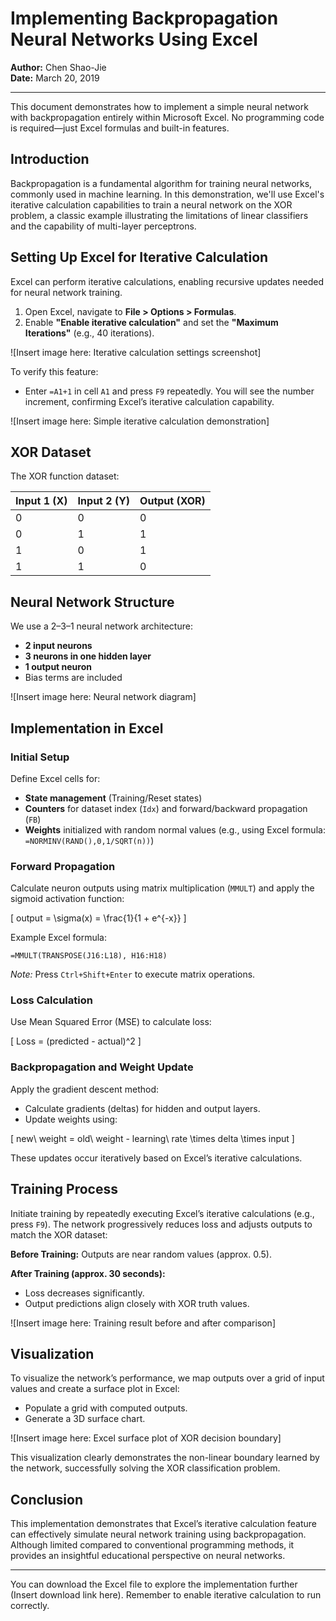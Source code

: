 # Implementing Backpropagation Neural Networks Using Excel

**Author:** Chen Shao-Jie  
**Date:** March 20, 2019

---

This document demonstrates how to implement a simple neural network with backpropagation entirely within Microsoft Excel. No programming code is required—just Excel formulas and built-in features.

## Introduction

Backpropagation is a fundamental algorithm for training neural networks, commonly used in machine learning. In this demonstration, we'll use Excel's iterative calculation capabilities to train a neural network on the XOR problem, a classic example illustrating the limitations of linear classifiers and the capability of multi-layer perceptrons.

## Setting Up Excel for Iterative Calculation

Excel can perform iterative calculations, enabling recursive updates needed for neural network training.

1. Open Excel, navigate to **File > Options > Formulas**.
2. Enable **"Enable iterative calculation"** and set the **"Maximum Iterations"** (e.g., 40 iterations).

![Insert image here: Iterative calculation settings screenshot]

To verify this feature:

- Enter `=A1+1` in cell `A1` and press `F9` repeatedly. You will see the number increment, confirming Excel’s iterative calculation capability.

![Insert image here: Simple iterative calculation demonstration]

## XOR Dataset

The XOR function dataset:

| Input 1 (X) | Input 2 (Y) | Output (XOR) |
|------------|------------|--------------|
| 0          | 0          | 0            |
| 0          | 1          | 1            |
| 1          | 0          | 1            |
| 1          | 1          | 0            |

## Neural Network Structure

We use a 2–3–1 neural network architecture:
- **2 input neurons**
- **3 neurons in one hidden layer**
- **1 output neuron**
- Bias terms are included

![Insert image here: Neural network diagram]

## Implementation in Excel

### Initial Setup

Define Excel cells for:
- **State management** (Training/Reset states)
- **Counters** for dataset index (`Idx`) and forward/backward propagation (`FB`)
- **Weights** initialized with random normal values (e.g., using Excel formula: `=NORMINV(RAND(),0,1/SQRT(n))`)

### Forward Propagation

Calculate neuron outputs using matrix multiplication (`MMULT`) and apply the sigmoid activation function:

\[ output = \sigma(x) = \frac{1}{1 + e^{-x}} \]

Example Excel formula:

```
=MMULT(TRANSPOSE(J16:L18), H16:H18)
```

*Note:* Press `Ctrl+Shift+Enter` to execute matrix operations.

### Loss Calculation

Use Mean Squared Error (MSE) to calculate loss:

\[ Loss = (predicted - actual)^2 \]

### Backpropagation and Weight Update

Apply the gradient descent method:

- Calculate gradients (deltas) for hidden and output layers.
- Update weights using:

\[ new\ weight = old\ weight - learning\ rate \times delta \times input \]

These updates occur iteratively based on Excel’s iterative calculations.

## Training Process

Initiate training by repeatedly executing Excel’s iterative calculations (e.g., press `F9`). The network progressively reduces loss and adjusts outputs to match the XOR dataset:

**Before Training:** Outputs are near random values (approx. 0.5).

**After Training (approx. 30 seconds):**
- Loss decreases significantly.
- Output predictions align closely with XOR truth values.

![Insert image here: Training result before and after comparison]

## Visualization

To visualize the network’s performance, we map outputs over a grid of input values and create a surface plot in Excel:

- Populate a grid with computed outputs.
- Generate a 3D surface chart.

![Insert image here: Excel surface plot of XOR decision boundary]

This visualization clearly demonstrates the non-linear boundary learned by the network, successfully solving the XOR classification problem.

## Conclusion

This implementation demonstrates that Excel’s iterative calculation feature can effectively simulate neural network training using backpropagation. Although limited compared to conventional programming methods, it provides an insightful educational perspective on neural networks.

---

You can download the Excel file to explore the implementation further (Insert download link here). Remember to enable iterative calculation to run correctly.

